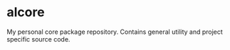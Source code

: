 # alcore
My personal core package repository. Contains general utility and project specific source code.
